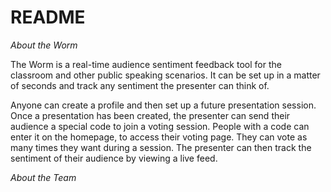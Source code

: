 # README

*About the Worm*

The Worm is a real-time audience sentiment feedback tool for the classroom and other public speaking scenarios.
It can be set up in a matter of seconds and track any sentiment the presenter can think of.

Anyone can create a profile and then set up a future presentation session. Once a presentation has been created,
the presenter can send their audience a special code to join a voting session.
People with a code can enter it on the homepage, to access their voting page. They can vote as many times they want during a session.
The presenter can then track the sentiment of their audience by viewing a live feed.

*About the Team*
